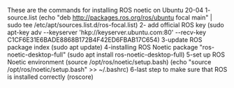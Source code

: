 These are the commands for installing ROS noetic on Ubuntu 20-04 
1- source.list (echo "deb http://packages.ros.org/ros/ubuntu focal main" | sudo tee /etc/apt/sources.list.d/ros-focal.list)
2- add official ROS key (sudo apt-key adv --keyserver 'hkp://keyserver.ubuntu.com:80' --recv-key C1CF6E31E6BADE8868B172B4F42ED6FBAB17C654)
3-update ROS package index (sudo apt update)
4-installing ROS Noetic package "ros-noetic-desktop-full" (sudo apt install ros-noetic-desktop-full)
5-set up ROS Noetic environment (source /opt/ros/noetic/setup.bash)
(echo "source /opt/ros/noetic/setup.bash" >> ~/.bashrc)
6-last step to make sure that ROS is installed correctly (roscore)
  
